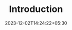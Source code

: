 ---
weight: 530
title: "Introduction"
description: ""
icon: "article"
date: "2023-12-02T14:24:22+05:30"
lastmod: "2023-12-02T14:24:22+05:30"
draft: true
toc: true
---